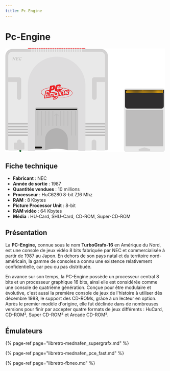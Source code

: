 ```yaml
---
title: Pc-Engine
---
```


# Pc-Engine

![](/migration-images/emulateurs/consoles-de-salon/pc-engine/image%20%28309%29.png)

## Fiche technique

* **Fabricant** : NEC
* **Année de sortie** : 1987
* **Quantités vendues** : 10 millions
* **Processeur** : HuC6280 8-bit 7,16 Mhz
* **RAM** : 8 Kbytes
* **Picture Processor Unit** : 8-bit
* **RAM vidéo** : 64 Kbytes
* **Média** : HU-Card, SHU-Card, CD-ROM, Super-CD-ROM

## Présentation

La **PC-Engine,** connue sous le nom **TurboGrafx-16** en Amérique du Nord, est une console de jeux vidéo 8 bits fabriquée par NEC et commercialisée à partir de 1987 au Japon. En dehors de son pays natal et du territoire nord-américain, la gamme de consoles a connu une existence relativement confidentielle, car peu ou pas distribuée.

En avance sur son temps, la PC-Engine possède un processeur central 8 bits et un processeur graphique 16 bits, ainsi elle est considérée comme une console de quatrième génération. Conçue pour être modulaire et évolutive, c'est aussi la première console de jeux de l'histoire à utiliser dès décembre 1988, le support des CD-ROMs, grâce à un lecteur en option. Après le premier modèle d'origine, elle fut déclinée dans de nombreuses versions pour finir par accepter quatre formats de jeux différents : HuCard, CD-ROM², Super CD-ROM² et Arcade CD-ROM².

## Émulateurs

{% page-ref page="libretro-mednafen\_supergrafx.md" %}

{% page-ref page="libretro-mednafen\_pce\_fast.md" %}

{% page-ref page="libretro-fbneo.md" %}



